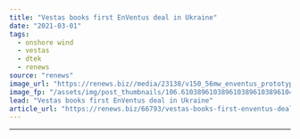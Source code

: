 ```yaml
---
title: "Vestas books first EnVentus deal in Ukraine"
date: "2021-03-01"
tags: 
  - onshore wind
  - vestas
  - dtek
  - renews
source: "renews"
image_url: "https://renews.biz//media/23138/v150_56mw_enventus_prototype.jpeg?mode=crop&width=770&heightratio=0.6103896103896103896103896104&slimmage=true"
image_fp: "/assets/img/post_thumbnails/106.6103896103896103896103896104&slimmage=true"
lead: "Vestas books first EnVentus deal in Ukraine"
article_url: "https://renews.biz/66793/vestas-books-first-enventus-deal-in-ukraine/"
---
```


---
